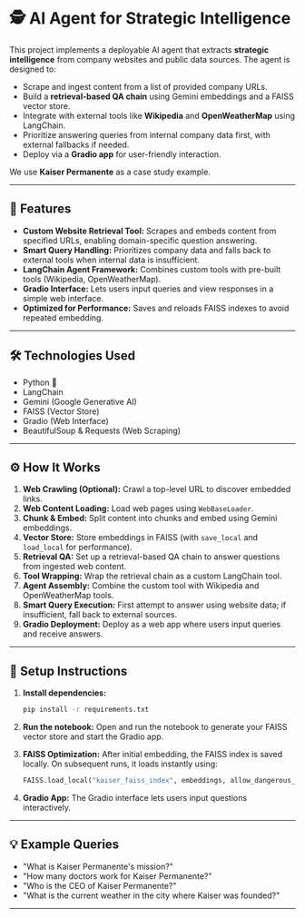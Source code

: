 
# 🕵️ AI Agent for Strategic Intelligence

This project implements a deployable AI agent that extracts **strategic intelligence** from company websites and public data sources. The agent is designed to:

- Scrape and ingest content from a list of provided company URLs.
- Build a **retrieval-based QA chain** using Gemini embeddings and a FAISS vector store.
- Integrate with external tools like **Wikipedia** and **OpenWeatherMap** using LangChain.
- Prioritize answering queries from internal company data first, with external fallbacks if needed.
- Deploy via a **Gradio app** for user-friendly interaction.

We use **Kaiser Permanente** as a case study example.

---

## 🚀 Features

- **Custom Website Retrieval Tool:** Scrapes and embeds content from specified URLs, enabling domain-specific question answering.
- **Smart Query Handling:** Prioritizes company data and falls back to external tools when internal data is insufficient.
- **LangChain Agent Framework:** Combines custom tools with pre-built tools (Wikipedia, OpenWeatherMap).
- **Gradio Interface:** Lets users input queries and view responses in a simple web interface.
- **Optimized for Performance:** Saves and reloads FAISS indexes to avoid repeated embedding.

---

## 🛠 Technologies Used

- Python 🐍
- LangChain
- Gemini (Google Generative AI)
- FAISS (Vector Store)
- Gradio (Web Interface)
- BeautifulSoup & Requests (Web Scraping)

---

## ⚙️ How It Works

1. **Web Crawling (Optional):** Crawl a top-level URL to discover embedded links.
2. **Web Content Loading:** Load web pages using `WebBaseLoader`.
3. **Chunk & Embed:** Split content into chunks and embed using Gemini embeddings.
4. **Vector Store:** Store embeddings in FAISS (with `save_local` and `load_local` for performance).
5. **Retrieval QA:** Set up a retrieval-based QA chain to answer questions from ingested web content.
6. **Tool Wrapping:** Wrap the retrieval chain as a custom LangChain tool.
7. **Agent Assembly:** Combine the custom tool with Wikipedia and OpenWeatherMap tools.
8. **Smart Query Execution:** First attempt to answer using website data; if insufficient, fall back to external sources.
9. **Gradio Deployment:** Deploy as a web app where users input queries and receive answers.

---

## 🚦 Setup Instructions

1. **Install dependencies:**
   ```bash
   pip install -r requirements.txt
   ```

2. **Run the notebook:**
   Open and run the notebook to generate your FAISS vector store and start the Gradio app.

3. **FAISS Optimization:**
   After initial embedding, the FAISS index is saved locally. On subsequent runs, it loads instantly using:
   ```python
   FAISS.load_local("kaiser_faiss_index", embeddings, allow_dangerous_deserialization=True)
   ```

4. **Gradio App:**
   The Gradio interface lets users input questions interactively.

---

## 💡 Example Queries

- "What is Kaiser Permanente's mission?"
- "How many doctors work for Kaiser Permanente?"
- "Who is the CEO of Kaiser Permanente?"
- "What is the current weather in the city where Kaiser was founded?"

---

